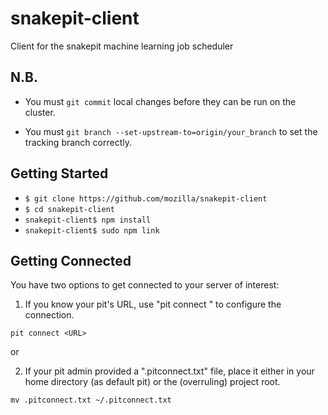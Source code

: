 # snakepit-client
Client for the snakepit machine learning job scheduler

## N.B.

- You must `git commit` local changes before they can be run on the cluster.

- You must `git branch --set-upstream-to=origin/your_branch` to set the tracking branch correctly.


## Getting Started

- `$ git clone https://github.com/mozilla/snakepit-client`
- `$ cd snakepit-client`
- `snakepit-client$ npm install`
- `snakepit-client$ sudo npm link`

## Getting Connected

You have two options to get connected to your server of interest:

1) If you know your pit's URL, use "pit connect <URL>" to configure the connection.

`pit connect <URL>`

or

2) If your pit admin provided a ".pitconnect.txt" file, place it either in your home directory (as default pit) or the (overruling) project root.

`mv .pitconnect.txt ~/.pitconnect.txt`

